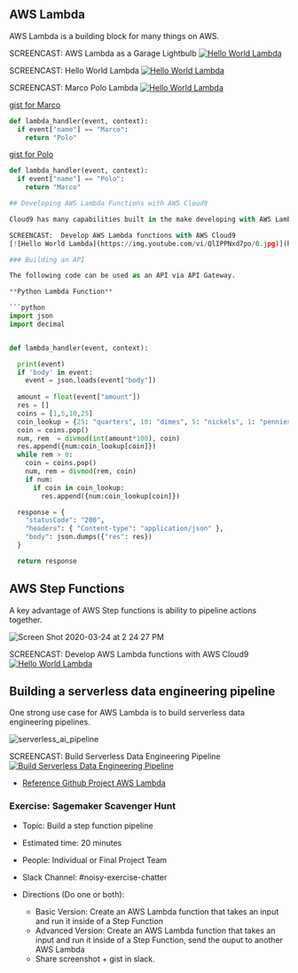 ## AWS Lambda

AWS Lambda is a building block for many things on AWS.  

SCREENCAST:  AWS Lambda as a Garage Lightbulb
[![Hello World Lambda](https://img.youtube.com/vi/nNKYwxf96bk/0.jpg)](https://youtu.be/nNKYwxf96bk)


SCREENCAST:  Hello World Lambda
[![Hello World Lambda](https://img.youtube.com/vi/Z6DhCYv42P4/0.jpg)](https://youtu.be/Z6DhCYv42P4)


SCREENCAST:  Marco Polo Lambda
[![Hello World Lambda](https://img.youtube.com/vi/AlRUeNFuObk/0.jpg)](https://youtu.be/AlRUeNFuObk)

[gist for Marco](https://gist.github.com/noahgift/3b51e8d800ea601bb54d093c7114f02e)

```python
def lambda_handler(event, context):
  if event["name"] == "Marco":
    return "Polo"
```

[gist for Polo](https://gist.github.com/noahgift/f2f5f2bc56a3f39bf16de61dbc2988ec)

```python
def lambda_handler(event, context):
  if event["name"] == "Polo":
    return "Marco"

## Developing AWS Lambda Functions with AWS Cloud9

Cloud9 has many capabilities built in the make developing with AWS Lambda easier.  These include debugging, importing remote lambda functions and a wizard.

SCREENCAST:  Develop AWS Lambda functions with AWS Cloud9
[![Hello World Lambda](https://img.youtube.com/vi/QlIPPNxd7po/0.jpg)](https://youtu.be/QlIPPNxd7po)

### Building an API

The following code can be used as an API via API Gateway.

**Python Lambda Function**

```python
import json
import decimal


def lambda_handler(event, context):

  print(event)
  if 'body' in event:
    event = json.loads(event["body"])
  
  amount = float(event["amount"])
  res = []
  coins = [1,5,10,25]
  coin_lookup = {25: "quarters", 10: "dimes", 5: "nickels", 1: "pennies"}
  coin = coins.pop()
  num, rem  = divmod(int(amount*100), coin)
  res.append({num:coin_lookup[coin]})
  while rem > 0:
    coin = coins.pop()
    num, rem = divmod(rem, coin)
    if num:
      if coin in coin_lookup:
        res.append({num:coin_lookup[coin]})

  response = {
    "statusCode": "200",
    "headers": { "Content-type": "application/json" },
    "body": json.dumps({"res": res})
  }

  return response
```


## AWS Step Functions

A key advantage of AWS Step functions is ability to pipeline actions together.

![Screen Shot 2020-03-24 at 2 24 27 PM](https://user-images.githubusercontent.com/58792/77462944-30126a00-6ddb-11ea-8fbc-bdc2e19bab25.png)

SCREENCAST:  Develop AWS Lambda functions with AWS Cloud9
[![Hello World Lambda](https://img.youtube.com/vi/UFGwKXe9NtQ/0.jpg)](https://youtu.be/UFGwKXe9NtQ)

## Building a serverless data engineering pipeline

One strong use case for AWS Lambda is to build serverless data engineering pipelines.

![serverless_ai_pipeline](https://user-images.githubusercontent.com/58792/55354483-bae7af80-547a-11e9-9909-a5621251065b.png)

SCREENCAST:  Build Serverless Data Engineering Pipeline
[![Build Serverless Data Engineering Pipeline](https://img.youtube.com/vi/zXxdbtamoa4/0.jpg)](https://youtu.be/zXxdbtamoa4)

* [Reference Github Project AWS Lambda](https://github.com/noahgift/awslambda)

### Exercise:  Sagemaker Scavenger Hunt

* Topic:  Build a step function pipeline
* Estimated time:  20 minutes
* People:  Individual or Final Project Team
* Slack Channel:  #noisy-exercise-chatter
* Directions (Do one or both):

    * Basic Version: Create an AWS Lambda function that takes an input and run it inside of a Step Function
    * Advanced Version: Create an AWS Lambda function that takes an input and run it inside of a Step Function, send the ouput to another AWS Lambda
    * Share screenshot + gist in slack.